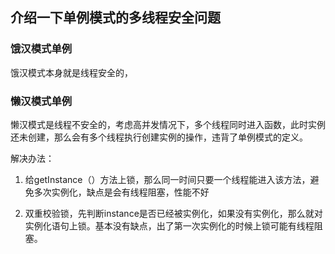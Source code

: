 ## 介绍一下单例模式的多线程安全问题

### 饿汉模式单例
饿汉模式本身就是线程安全的，

### 懒汉模式单例
懒汉模式是线程不安全的，考虑高并发情况下，多个线程同时进入函数，此时实例还未创建，那么会有多个线程执行创建实例的操作，违背了单例模式的定义。

解决办法：
1. 给getInstance（）方法上锁，那么同一时间只要一个线程能进入该方法，避免多次实例化，缺点是会有线程阻塞，性能不好

2. 双重校验锁，先判断instance是否已经被实例化，如果没有实例化，那么就对实例化语句上锁。基本没有缺点，出了第一次实例化的时候上锁可能有线程阻塞。

